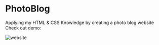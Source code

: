 # PhotoBlog
Applying my HTML &amp; CSS Knowledge by creating a photo blog website
Check out demo:

![ website](https://github.com/DamarisM87/PhotoBlog/blob/main/Assets/webGIF.gif)
